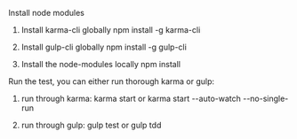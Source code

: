 Install node modules

1. Install karma-cli globally
   npm install -g karma-cli

2. Install gulp-cli globally
   npm install -g gulp-cli
   
3. Install the node-modules locally
   npm install
   
Run the test, you can either run thorough karma or gulp:

1. run through karma:
     karma start 
  or 
	 karma start --auto-watch --no-single-run
	
2. run through gulp:
    gulp test
  or
    gulp tdd 
